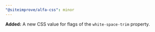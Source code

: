```yaml
---
"@siteimprove/alfa-css": minor
---
```


**Added:** A new CSS value for flags of the `white-space-trim` property.

